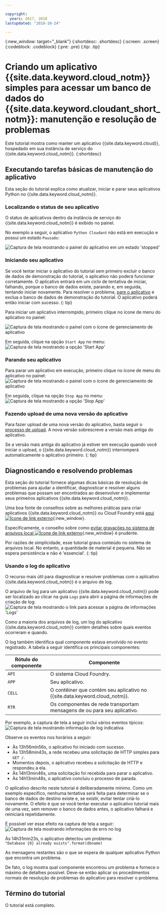 ```yaml
---

copyright:
  years: 2017, 2018
lastupdated: "2018-10-24"

---
```


{:new_window: target="_blank"}
{:shortdesc: .shortdesc}
{:screen: .screen}
{:codeblock: .codeblock}
{:pre: .pre}
{:tip: .tip}

<!-- Acrolinx: 2017-01-11 -->

# Criando um aplicativo {{site.data.keyword.cloud_notm}} simples para acessar um banco de dados do {{site.data.keyword.cloudant_short_notm}}: manutenção e resolução de problemas

Este tutorial mostra como manter um
aplicativo {{site.data.keyword.cloud}},
hospedado em sua instância de serviço do {{site.data.keyword.cloud_notm}}.
{:shortdesc}

<div id="maintenance"></div>

## Executando tarefas básicas de manutenção do aplicativo

Esta seção do tutorial explica como atualizar,
iniciar
e parar
seus aplicativos Python no {{site.data.keyword.cloud_notm}}.

### Localizando o status de seu aplicativo

O status de aplicativos dentro da
instância de serviço do {{site.data.keyword.cloud_notm}} é exibido no painel.

No exemplo a seguir, o aplicativo `Python Cloudant` não está em execução e possui um estado `Pausado`:

![Captura de tela mostrando o painel do aplicativo em um estado 'stopped'](images/img0037.png)

### Iniciando seu aplicativo

Se você tentar iniciar o aplicativo do tutorial sem primeiro excluir o banco de dados de demonstração do tutorial, o aplicativo não poderá funcionar corretamente. O aplicativo entrará em um ciclo de tentativa de iniciar,
falhando, porque o banco de dados existe,
parando e,
em seguida, tentando iniciar novamente. Para resolver o problema,
[pare o aplicativo](#stopping-your-application)
e exclua o banco de dados de demonstração do tutorial. O aplicativo poderá então iniciar com sucesso.
{: tip}
    
Para iniciar um aplicativo interrompido,
primeiro clique no ícone de menu do aplicativo no painel:

![Captura de tela mostrando o painel com o ícone de gerenciamento de aplicativo](images/img0038.png)

Em seguida,
clique na opção `Start App` no menu:<br/>
![Captura de tela mostrando a opção 'Start App'](images/img0039.png)

### Parando seu aplicativo

Para parar um aplicativo em execução,
primeiro clique no ícone de menu do aplicativo no painel:<br/>
![Captura de tela mostrando o painel com o ícone de gerenciamento de aplicativo](images/img0038.png)

Em seguida,
clique na opção `Stop App` no menu:<br/>
![Captura de tela mostrando a opção 'Stop App'](images/img0041.png)

<div id="troubleshooting"></div>

### Fazendo upload de uma nova versão do aplicativo

Para fazer upload de uma nova versão do aplicativo,
basta seguir o [processo de upload](create_bmxapp_upload.html).
A nova versão sobrescreve a versão mais antiga do aplicativo.

Se a versão mais antiga do aplicativo já estiver em execução quando você iniciar o upload, o {{site.data.keyword.cloud_notm}} interromperá automaticamente o aplicativo primeiro.
{: tip}

## Diagnosticando e resolvendo problemas

Esta seção do tutorial fornece algumas dicas básicas de resolução de problemas para ajudar
a identificar,
diagnosticar
e resolver alguns problemas que possam ser encontrados ao desenvolver e implementar
seus primeiros aplicativos {{site.data.keyword.cloud_notm}}.

Uma boa fonte de conselhos sobre as melhores práticas para criar aplicativos {{site.data.keyword.cloud_notm}} ou
Cloud Foundry está
[aqui ![Ícone de link externo](../images/launch-glyph.svg "Ícone de link externo")](https://docs.cloudfoundry.org/devguide/deploy-apps/prepare-to-deploy.html){:new_window}.

Especificamente,
o conselho sobre como
[evitar gravações no sistema de arquivos local ![Ícone de link externo](../images/launch-glyph.svg "Ícone de link externo")](https://docs.cloudfoundry.org/devguide/deploy-apps/prepare-to-deploy.html#filesystem){:new_window}
é prudente.

Por razões de simplicidade, esse tutorial grava conteúdo no sistema de arquivos local. No entanto,
a quantidade de material é pequena. Não se espera persistência
e não é 'essencial'.
{: tip}

### Usando o log do aplicativo

O recurso mais útil para diagnosticar e resolver problemas com o
aplicativo {{site.data.keyword.cloud_notm}} é o arquivo de log.

O arquivo de log para um aplicativo {{site.data.keyword.cloud_notm}} pode ser localizado ao clicar na guia `Logs` para abrir a página de informações de criação de log:<br/>
![Captura de tela mostrando o link para acessar a página de informações 'Logs'](images/img0042.png)

Como a maioria dos arquivos de log,
um log do aplicativo {{site.data.keyword.cloud_notm}} contém detalhes sobre quais eventos ocorreram
e quando.

O log também identifica qual componente estava envolvido no evento registrado.
A tabela a seguir identifica os principais componentes:

Rótulo do componente | Componente
----------------|----------
`API`           | O sistema Cloud Foundry.
`APP`           | Seu aplicativo.
`CELL`          | O contêiner que contém seu aplicativo no {{site.data.keyword.cloud_notm}}.
`RTR`           | Os componentes de rede transportam mensagens de ou para seu aplicativo.

Por exemplo,
a captura de tela a seguir inclui vários eventos típicos:<br/>
![Captura de tela mostrando informação de log indicativa](images/img0043.png)

Observe os eventos nos horários a seguir:

-   Às 13h56min56s, o aplicativo foi iniciado com sucesso.
-   Às 13h58min43s, a rede recebeu uma solicitação de HTTP simples para `GET /`.
-   Momentos depois, o aplicativo recebeu a solicitação de HTTP e respondeu a ela.
-   Às 14h13min46s, uma solicitação foi recebida para parar o aplicativo.
-   Às 14h13min48s, o aplicativo concluiu o processo de parada.

O aplicativo descrito neste tutorial é deliberadamente mínimo.
Como um exemplo específico,
nenhuma tentativa será feita para determinar se o banco de dados de destino existe
e,
se existir,
evitar tentar criá-lo novamente.
O efeito é que se você tentar executar o aplicativo tutorial mais de uma vez,
sem remover o banco de dados antes,
o aplicativo falhará e reiniciará repetidamente.

É possível ver esse efeito na captura de tela a seguir:<br/>
![Captura de tela mostrando informações de erro no log](images/img0044.png)

Às 14h31min23s,
o aplicativo detectou um problema:<br/>
`"Database {0} already exists".format(dbname)`

As mensagens restantes são o que se espera de qualquer aplicativo Python que encontra um problema.

De fato,
o log mostra qual componente encontrou um problema
e fornece o máximo de detalhes possível.
Deve-se então aplicar os procedimentos normais de resolução de problemas do aplicativo para resolver o problema.

## Término do tutorial

O tutorial está completo.
